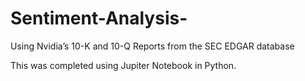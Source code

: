 # Sentiment-Analysis-
Using Nvidia’s 10-K and 10-Q Reports from the SEC EDGAR database

This was completed using Jupiter Notebook in Python.
